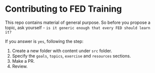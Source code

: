 # Contributing to FED Training

This repo contains material of general purpose. So before you propose a topic, ask yourself - `is it generic enough that every FED should learn it?`

If you answer is `yes`, following the step:

1. Create a new folder with content under `src` folder.
1. Specify the `goals`, `topics`, `exercise` and `resources` sections.
1. Make a PR.
1. Review.
